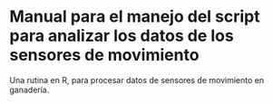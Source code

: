
# Manual para el manejo del script para analizar los datos de los sensores de movimiento

Una rutina en R, para procesar datos de sensores de movimiento en ganadería.

